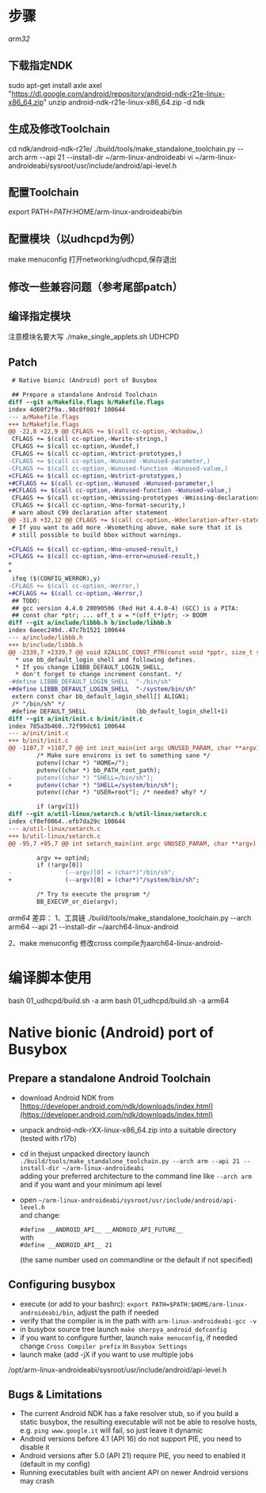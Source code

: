 # 步骤

*arm32*
## 下载指定NDK
sudo apt-get install axle
axel "https://dl.google.com/android/repository/android-ndk-r21e-linux-x86_64.zip"
unzip android-ndk-r21e-linux-x86_64.zip -d ndk

## 生成及修改Toolchain
cd ndk/android-ndk-r21e/
./build/tools/make_standalone_toolchain.py --arch arm --api 21 --install-dir ~/arm-linux-androideabi
vi ~/arm-linux-androideabi/sysroot/usr/include/android/api-level.h

## 配置Toolchain
export PATH=$PATH:$HOME/arm-linux-androideabi/bin

## 配置模块（以udhcpd为例）
make menuconfig
打开networking/udhcpd,保存退出

## 修改一些兼容问题（参考尾部patch）

## 编译指定模块
注意模块名要大写
./make_single_applets.sh UDHCPD

## Patch

```patch
 # Native bionic (Android) port of Busybox

 ## Prepare a standalone Android Toolchain
diff --git a/Makefile.flags b/Makefile.flags
index 4d60f2f9a..98c0f001f 100644
--- a/Makefile.flags
+++ b/Makefile.flags
@@ -22,8 +22,9 @@ CFLAGS += $(call cc-option,-Wshadow,)
 CFLAGS += $(call cc-option,-Wwrite-strings,)
 CFLAGS += $(call cc-option,-Wundef,)
 CFLAGS += $(call cc-option,-Wstrict-prototypes,)
-CFLAGS += $(call cc-option,-Wunused -Wunused-parameter,)
-CFLAGS += $(call cc-option,-Wunused-function -Wunused-value,)
+CFLAGS += $(call cc-option,-Wstrict-prototypes,)
+#CFLAGS += $(call cc-option,-Wunused -Wunused-parameter,)
+#CFLAGS += $(call cc-option,-Wunused-function -Wunused-value,)
 CFLAGS += $(call cc-option,-Wmissing-prototypes -Wmissing-declarations,)
 CFLAGS += $(call cc-option,-Wno-format-security,)
 # warn about C99 declaration after statement
@@ -31,8 +32,12 @@ CFLAGS += $(call cc-option,-Wdeclaration-after-statement,)
 # If you want to add more -Wsomething above, make sure that it is
 # still possible to build bbox without warnings.

+CFLAGS += $(call cc-option,-Wno-unused-result,)
+CFLAGS += $(call cc-option,-Wno-error=unused-result,)
+
+
 ifeq ($(CONFIG_WERROR),y)
-CFLAGS += $(call cc-option,-Werror,)
+#CFLAGS += $(call cc-option,-Werror,)
 ## TODO:
 ## gcc version 4.4.0 20090506 (Red Hat 4.4.0-4) (GCC) is a PITA:
 ## const char *ptr; ... off_t v = *(off_t*)ptr; -> BOOM
diff --git a/include/libbb.h b/include/libbb.h
index 6aeec249d..47c7b1521 100644
--- a/include/libbb.h
+++ b/include/libbb.h
@@ -2339,7 +2339,7 @@ void XZALLOC_CONST_PTR(const void *pptr, size_t size) FAST_FUNC;
  * use bb_default_login_shell and following defines.
  * If you change LIBBB_DEFAULT_LOGIN_SHELL,
  * don't forget to change increment constant. */
-#define LIBBB_DEFAULT_LOGIN_SHELL  "-/bin/sh"
+#define LIBBB_DEFAULT_LOGIN_SHELL  "-/system/bin/sh"
 extern const char bb_default_login_shell[] ALIGN1;
 /* "/bin/sh" */
 #define DEFAULT_SHELL              (bb_default_login_shell+1)
diff --git a/init/init.c b/init/init.c
index 785a3b460..72f99dc61 100644
--- a/init/init.c
+++ b/init/init.c
@@ -1107,7 +1107,7 @@ int init_main(int argc UNUSED_PARAM, char **argv)
        /* Make sure environs is set to something sane */
        putenv((char *) "HOME=/");
        putenv((char *) bb_PATH_root_path);
-       putenv((char *) "SHELL=/bin/sh");
+       putenv((char *) "SHELL=/system/bin/sh");
        putenv((char *) "USER=root"); /* needed? why? */

        if (argv[1])
diff --git a/util-linux/setarch.c b/util-linux/setarch.c
index cf8ef0064..efb7da29c 100644
--- a/util-linux/setarch.c
+++ b/util-linux/setarch.c
@@ -95,7 +95,7 @@ int setarch_main(int argc UNUSED_PARAM, char **argv)

        argv += optind;
        if (!argv[0])
-               (--argv)[0] = (char*)"/bin/sh";
+               (--argv)[0] = (char*)"/system/bin/sh";

        /* Try to execute the program */
        BB_EXECVP_or_die(argv);
```

*arm64*
差异：
1、工具链
./build/tools/make_standalone_toolchain.py --arch arm64 --api 21 --install-dir ~/aarch64-linux-android

2、make menuconfig 
修改cross compile为aarch64-linux-android-

# 编译脚本使用
bash 01_udhcpd/build.sh -a arm 
bash 01_udhcpd/build.sh -a arm64


# Native bionic (Android) port of Busybox

## Prepare a standalone Android Toolchain

- download Android NDK from [https://developer.android.com/ndk/downloads/index.html](https://developer.android.com/ndk/downloads/index.html)
- unpack android-ndk-rXX-linux-x86\_64.zip into a suitable directory (tested with r17b)
- cd in thejust unpacked directory launch \
  `./build/tools/make_standalone_toolchain.py --arch arm --api 21 --install-dir ~/arm-linux-androideabi` \
  adding your preferred architecture to the command line like `--arch arm` and if you want and your minimum api
  level
- open `~/arm-linux-androideabi/sysroot/usr/include/android/api-level.h` \
  and change:

  `#define __ANDROID_API__ __ANDROID_API_FUTURE__` \
  with \
  `#define __ANDROID_API__ 21`

  (the same number used on commandline or the default if not specified)

## Configuring busybox

- execute (or add to your bashrc): `export PATH=$PATH:$HOME/arm-linux-androideabi/bin`,
  adjust the path if needed
- verify that the compiler is in the path with `arm-linux-androideabi-gcc -v`
- in busybox source tree launch `make sherpya_android_defconfig`
- if you want to configure further, launch `make menuconfig`,
  if needed change `Cross Compiler prefix` in `Busybox Settings`
- launch make (add -jX if you want to use multiple jobs


/opt/arm-linux-androideabi/sysroot/usr/include/android/api-level.h

## Bugs & Limitations

- The current Android NDK has a fake resolver stub, so if you build a static busybox, the resulting
  executable will not be able to resolve hosts, e.g. `ping www.google.it` will fail,
  so just leave it dynamic
- Android versions before 4.1 (API 16) do not support PIE, you need to disable it
- Android versions after 5.0 (API 21) require PIE, you need to enabled it (default in my config)
- Running executables built with ancient API on newer Android versions may crash 
